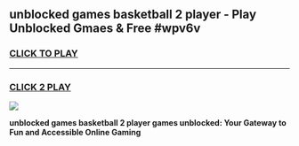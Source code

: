 
## unblocked games basketball 2 player - Play Unblocked Gmaes & Free #wpv6v
<h3>
<a href="https://premium.freeplayer.one?title=unblocked_games_basketball_2_player&ref=01M">CLICK TO PLAY</a></h3>
<hr>

<h3>
<a href="https://premium.freeplayer.one?title=unblocked_games_basketball_2_player&ref=01M">CLICK 2 PLAY</a>
  
</h3>

<a href="https://premium.freeplayer.one?title=unblocked_games_basketball_2_player&ref=01M"><img src="https://clearcache.store/games.png"></a>


**unblocked games basketball 2 player games unblocked: Your Gateway to Fun and Accessible Online Gaming**
